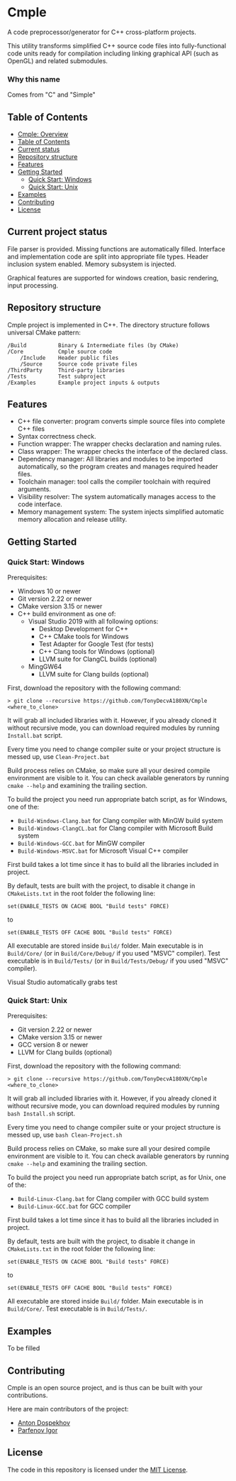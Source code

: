 # Cmple #
A code preprocessor/generator for C++ cross-platform projects.

This utility transforms simplified C++ source code files into fully-functional code units ready for compilation including linking graphical API (such as OpenGL) and related submodules.

### Why this name ###
Comes from "C" and "Simple"

## Table of Contents
- [Cmple: Overview](#cmple)
- [Table of Contents](#table-of-contents)
- [Current status](#current-project-status)
- [Repository structure](#repository-structure)
- [Features](#features)
- [Getting Started](#getting-started)
  - [Quick Start: Windows](#quick-start-windows)
  - [Quick Start: Unix](#quick-start-unix)
- [Examples](#examples)
- [Contributing](#contributing)
- [License](#license)

## Current project status ##
File parser is provided. Missing functions are automatically filled. Interface and implementation code are split into appropriate file types. Header inclusion system enabled. Memory subsystem is injected.

Graphical features are supported for windows creation, basic rendering, input processing.

## Repository structure ##
Cmple project is implemented in C++. The directory structure follows universal CMake pattern:

	/Build          Binary & Intermediate files (by CMake)
    /Core		    Cmple source code
        /Include    Header public files
        /Source     Source code private files
	/ThirdParty 	Third-party libraries
	/Tests		    Test subproject
	/Examples	    Example project inputs & outputs


## Features ##
- C++ file converter: program converts simple source files into complete C++ files
- Syntax correctness check.
- Function wrapper: The wrapper checks declaration and naming rules.
- Class wrapper: The wrapper checks the interface of the declared class.
- Dependency manager: All libraries and modules to be imported automatically, so the program creates and manages required header files.
- Toolchain manager: tool calls the compiler toolchain with required arguments.
- Visibility resolver: The system automatically manages access to the code interface.
- Memory management system: The system injects simplified automatic memory allocation and release utility.

## Getting Started ##

### Quick Start: Windows ###

Prerequisites:
- Windows 10 or newer
- Git version 2.22 or newer
- CMake version 3.15 or newer
- C++ build environment as one of:
    - Visual Studio 2019 with all following options:
        - Desktop Development for C++
        - C++ CMake tools for Windows
        - Test Adapter for Google Test (for tests)
        - C++ Clang tools for Windows (optional)
        - LLVM suite for ClangCL builds (optional)
    - MingGW64
        - LLVM suite for Clang builds (optional)

First, download the repository with the following command:
```
> git clone --recursive https://github.com/TonyDecvA180XN/Cmple <where_to_clone>
```
It will grab all included libraries with it. However, if you already cloned it without recursive mode, you can download required modules by running `Install.bat` script.

Every time you need to change compiler suite or your project structure is messed up, use `Clean-Project.bat`

Build process relies on CMake, so make sure all your desired compile environment are visible to it. You can check available generators by running `cmake --help` and examining the trailing section.

To build the project you need run appropriate batch script, as for Windows, one of the:
- `Build-Windows-Clang.bat` for Clang compiler with MinGW build system
- `Build-Windows-ClangCL.bat` for Clang compiler with Microsoft Build system
- `Build-Windows-GCC.bat` for MinGW compiler
- `Build-Windows-MSVC.bat` for Microsoft Visual C++ compiler

First build takes a lot time since it has to build all the libraries included in project.

By default, tests are built with the project, to disable it change in `CMakeLists.txt` in the root folder the following line:
```
set(ENABLE_TESTS ON CACHE BOOL "Build tests" FORCE)
```
to
```
set(ENABLE_TESTS OFF CACHE BOOL "Build tests" FORCE)
```

All executable are stored inside `Build/` folder. Main executable is in `Build/Core/` (or in `Build/Core/Debug/` if you used "MSVC" compiler).
Test executable is in `Build/Tests/` (or in `Build/Tests/Debug/` if you used "MSVC" compiler).

Visual Studio automatically grabs test 

### Quick Start: Unix ###

Prerequisites:
- Git version 2.22 or newer
- CMake version 3.15 or newer
- GCC version 8 or newer
- LLVM for Clang builds (optional)

First, download the repository with the following command:
```
> git clone --recursive https://github.com/TonyDecvA180XN/Cmple <where_to_clone>
```
It will grab all included libraries with it. However, if you already cloned it without recursive mode, you can download required modules by running `bash Install.sh` script.

Every time you need to change compiler suite or your project structure is messed up, use `bash Clean-Project.sh`

Build process relies on CMake, so make sure all your desired compile environment are visible to it. You can check available generators by running `cmake --help` and examining the trailing section.

To build the project you need run appropriate batch script, as for Unix, one of the:
- `Build-Linux-Clang.bat` for Clang compiler with GCC build system
- `Build-Linux-GCC.bat` for GCC compiler

First build takes a lot time since it has to build all the libraries included in project.

By default, tests are built with the project, to disable it change in `CMakeLists.txt` in the root folder the following line:
```
set(ENABLE_TESTS ON CACHE BOOL "Build tests" FORCE)
```
to
```
set(ENABLE_TESTS OFF CACHE BOOL "Build tests" FORCE)
```

All executable are stored inside `Build/` folder. Main executable is in `Build/Core/`.
Test executable is in `Build/Tests/`.

## Examples ##

To be filled

## Contributing ##

Cmple is an open source project, and is thus can be built with your contributions.

Here are main contributors of the project:
- [Anton Dospekhov](https://github.com/TonyDecvA180XN)
- [Parfenov Igor](https://github.com/ParfenovIgor)

## License ##

The code in this repository is licensed under the [MIT License](LICENSE.txt).
